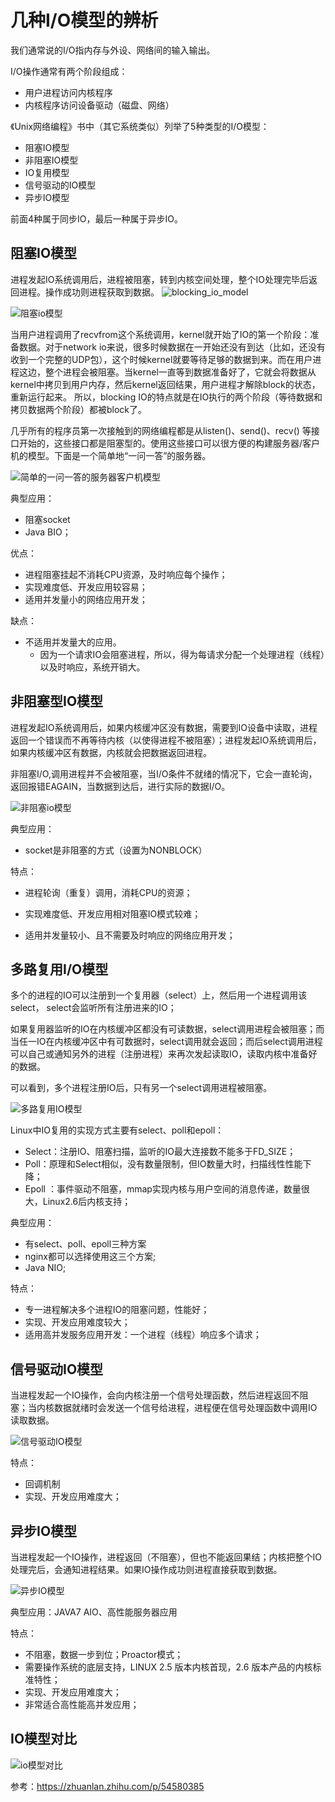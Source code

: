 # 几种I/O模型的辨析

我们通常说的I/O指内存与外设、网络间的输入输出。

I/O操作通常有两个阶段组成：
- 用户进程访问内核程序
- 内核程序访问设备驱动（磁盘、网络）

《Unix网络编程》书中（其它系统类似）列举了5种类型的I/O模型：
- 阻塞IO模型
- 非阻塞IO模型
- IO复用模型
- 信号驱动的IO模型
- 异步IO模型

前面4种属于同步IO，最后一种属于异步IO。

## 阻塞IO模型

进程发起IO系统调用后，进程被阻塞，转到内核空间处理，整个IO处理完毕后返回进程。操作成功则进程获取到数据。
![blocking_io_model](images/io模型辨析/blocking_io_model.png)

![阻塞io模型](images/io模型辨析/阻塞io模型.png)

当用户进程调用了recvfrom这个系统调用，kernel就开始了IO的第一个阶段：准备数据。对于network io来说，很多时候数据在一开始还没有到达（比如，还没有收到一个完整的UDP包），这个时候kernel就要等待足够的数据到来。而在用户进程这边，整个进程会被阻塞。当kernel一直等到数据准备好了，它就会将数据从kernel中拷贝到用户内存，然后kernel返回结果，用户进程才解除block的状态，重新运行起来。
所以，blocking IO的特点就是在IO执行的两个阶段（等待数据和拷贝数据两个阶段）都被block了。

几乎所有的程序员第一次接触到的网络编程都是从listen()、send()、recv() 等接口开始的，这些接口都是阻塞型的。使用这些接口可以很方便的构建服务器/客户机的模型。下面是一个简单地“一问一答”的服务器。

![简单的一问一答的服务器客户机模型](images/io模型辨析/简单的一问一答的服务器客户机模型.jpg)

典型应用：
- 阻塞socket
- Java BIO；

优点：
- 进程阻塞挂起不消耗CPU资源，及时响应每个操作；
- 实现难度低、开发应用较容易；
- 适用并发量小的网络应用开发；

缺点：
- 不适用并发量大的应用。
  - 因为一个请求IO会阻塞进程，所以，得为每请求分配一个处理进程（线程）以及时响应，系统开销大。

## 非阻塞型IO模型

进程发起IO系统调用后，如果内核缓冲区没有数据，需要到IO设备中读取，进程返回一个错误而不再等待内核（以使得进程不被阻塞）；进程发起IO系统调用后，如果内核缓冲区有数据，内核就会把数据返回进程。

非阻塞I/O,调用进程并不会被阻塞，当I/O条件不就绪的情况下，它会一直轮询，返回报错EAGAIN，当数据到达后，进行实际的数据I/O。

![非阻塞io模型](images/io模型辨析/非阻塞io模型.png)



典型应用：
- socket是非阻塞的方式（设置为NONBLOCK）

特点：
- 进程轮询（重复）调用，消耗CPU的资源；

- 实现难度低、开发应用相对阻塞IO模式较难；

- 适用并发量较小、且不需要及时响应的网络应用开发；

## 多路复用I/O模型

多个的进程的IO可以注册到一个复用器（select）上，然后用一个进程调用该select， select会监听所有注册进来的IO；

如果复用器监听的IO在内核缓冲区都没有可读数据，select调用进程会被阻塞；而当任一IO在内核缓冲区中有可数据时，select调用就会返回；而后select调用进程可以自己或通知另外的进程（注册进程）来再次发起读取IO，读取内核中准备好的数据。

可以看到，多个进程注册IO后，只有另一个select调用进程被阻塞。

![多路复用IO模型](images/io模型辨析/多路复用IO模型.png)

Linux中IO复用的实现方式主要有select、poll和epoll：
- Select：注册IO、阻塞扫描，监听的IO最大连接数不能多于FD_SIZE；
- Poll：原理和Select相似，没有数量限制，但IO数量大时，扫描线性性能下降；
- Epoll ：事件驱动不阻塞，mmap实现内核与用户空间的消息传递，数量很大，Linux2.6后内核支持；

典型应用：
- 有select、poll、epoll三种方案
- nginx都可以选择使用这三个方案;
- Java NIO;

特点：
- 专一进程解决多个进程IO的阻塞问题，性能好；
- 实现、开发应用难度较大；
- 适用高并发服务应用开发：一个进程（线程）响应多个请求；

## 信号驱动IO模型

当进程发起一个IO操作，会向内核注册一个信号处理函数，然后进程返回不阻塞；当内核数据就绪时会发送一个信号给进程，进程便在信号处理函数中调用IO读取数据。

![信号驱动IO模型](images/io模型辨析/信号驱动IO模型.png)

特点：
- 回调机制
- 实现、开发应用难度大；


## 异步IO模型

当进程发起一个IO操作，进程返回（不阻塞），但也不能返回果结；内核把整个IO处理完后，会通知进程结果。如果IO操作成功则进程直接获取到数据。

![异步IO模型](images/io模型辨析/异步IO模型.png)

典型应用：JAVA7 AIO、高性能服务器应用

特点：

- 不阻塞，数据一步到位；Proactor模式；
- 需要操作系统的底层支持，LINUX 2.5 版本内核首现，2.6 版本产品的内核标准特性；
- 实现、开发应用难度大；
- 非常适合高性能高并发应用；

## IO模型对比

![io模型对比](images/io模型辨析/io模型对比.png)

参考：https://zhuanlan.zhihu.com/p/54580385
